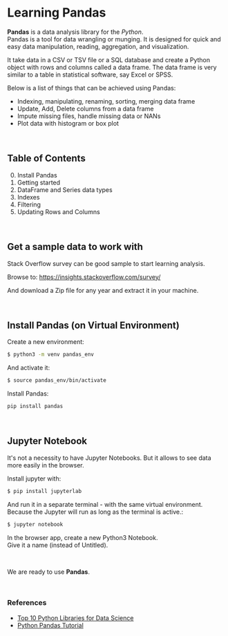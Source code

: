 # Learning Pandas

**Pandas** is a data analysis library for the *Python*.<br>
Pandas is a tool for data wrangling or munging. It is designed for quick and easy data manipulation, reading, aggregation, and visualization.

It take data in a CSV or TSV file or a SQL database and create a Python object with rows and columns called a data frame. The data frame is very similar to a table in statistical software, say Excel or SPSS.

Below is a list of things that can be achieved using Pandas:
* Indexing, manipulating, renaming, sorting, merging data frame
* Update, Add, Delete columns from a data frame
* Impute missing files, handle missing data or NANs
* Plot data with histogram or box plot


<br>

## Table of Contents

0. Install Pandas
1. Getting started
2. DataFrame and Series data types
3. Indexes
4. Filtering
5. Updating Rows and Columns

<br>

## Get a sample data to work with

Stack Overflow survey can be good sample to start learning analysis.

Browse to:
https://insights.stackoverflow.com/survey/

And download a Zip file for any year and extract it in your machine.

<br>

## Install Pandas (on Virtual Environment)

Create a new environment:

```bash
$ python3 -m venv pandas_env
```

And activate it:

```bash
$ source pandas_env/bin/activate
```

Install Pandas:

```bash
pip install pandas
```

<br>

## Jupyter Notebook
It's not a necessity to have Jupyter Notebooks. But it allows to see data more easily in the browser.

Install jupyter with:

```bash
$ pip install jupyterlab
```

And run it in a separate terminal - with the same virtual environment. Because the Jupyter will run as long as the terminal is active.:

```bash
$ jupyter notebook
```

In the browser app, create a new Python3 Notebook.<br>
Give it a name (instead of Untitled).

<br>

We are ready to use **Pandas**.

<br>

### References
* [Top 10 Python Libraries for Data Science](https://towardsdatascience.com/top-10-python-libraries-for-data-science-cd82294ec266)
* [Python Pandas Tutorial](hhttps://youtu.be/ZyhVh-qRZPA)